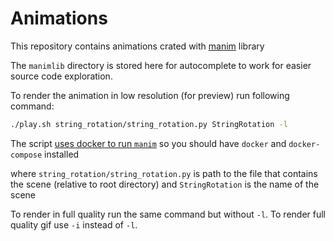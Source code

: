 # Animations

This repository contains animations crated with [manim](https://github.com/3b1b/manim) library

The `manimlib` directory is stored here for autocomplete to work for easier source code exploration.

To render the animation in low resolution (for preview) run following command:

```bash
./play.sh string_rotation/string_rotation.py StringRotation -l
```

The script [uses docker to run `manim`](https://github.com/3b1b/manim/tree/cf656e9c21ec7f23a71a9f93b503294ec74c1b66#using-docker) so you should have `docker` and `docker-compose` installed

where `string_rotation/string_rotation.py` is path to the file that contains the scene (relative to root directory) and `StringRotation` is the name of the scene

To render in full quality run the same command but without `-l`. To render full quality gif use `-i` instead of `-l`.
